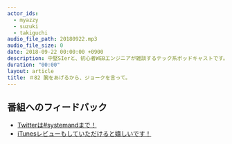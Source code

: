 ```yaml
---
actor_ids:
  - myazzy
  - suzuki
  - takiguchi
audio_file_path: 20180922.mp3
audio_file_size: 0
date: 2018-09-22 00:00:00 +0900
description: 中堅SIerと、初心者WEBエンジニアが雑談するテック系ポッドキャストです。
duration: "00:00"
layout: article
title: ＃82 腕をあげるから、ジョークを言って。
---
```

## 番組へのフィードバック
* [Twitterは#systemandまで！](https://twitter.com/search?q=%23systemand)
* [iTunesレビューもしていただけると嬉しいです！](https://itunes.apple.com/jp/podcast/systemand-online/id1205168408?mt=2)

